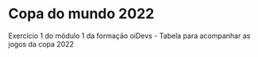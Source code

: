 # Copa do mundo 2022
Exercício 1 do módulo 1 da formação oiDevs - Tabela para acompanhar as jogos da copa 2022

